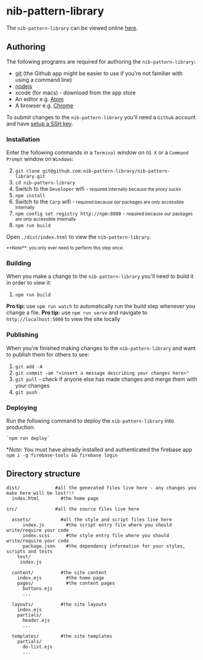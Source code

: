 # nib-pattern-library

The `nib-pattern-library` can be viewed online [here](https://nib-pattern-library.herokuapp.com/).

## Authoring

The following programs are required for authoring the `nib-pattern-library`:

- [git](https://git-scm.com/downloads) (the Github app might be easier to use if you're not familier with using a command line)
- [nodejs](https://nodejs.org/en/download/)
- xcode (for macs) - download from the app store
- An editor e.g. [Atom](https://atom.io/)
- A browser e.g. [Chrome](http://www.google.com/chrome/)

To submit changes to the `nib-pattern-library` you'll need a `Github` account and have [setup a SSH key](https://help.github.com/articles/generating-ssh-keys/).

### Installation

Enter the following commands in a `Terminal` window on `OS X` or a `Command Prompt` window on `Windows`:

2. `git clone git@github.com:nib-pattern-library/nib-pattern-library.git`
3. `cd nib-pattern-library`
99. Switch to the `Developer` wifi - <small>required internally because the proxy sucks</small>
4. `npm install`
99. Switch to the `Corp` wifi - <small>required because our packages are only accessible internally</small>
99. `npm config set registry http://npm:8080` - <small>required because our packages are only accessible internally</small>
5. `npm run build`

Open `./dist/index.html` to view the `nib-pattern-library`.

<small>
**Note**: you only ever need to perform this step once.
</small>

### Building

When you make a change to the `nib-pattern-library` you'll need to build it in order to view it:

1. `npm run build`

**Pro tip:** use `npm run watch` to automatically run the build step whenever you change a file.
**Pro tip:** use `npm run serve` and navigate to `http://localhost:5000` to view the site locally

### Publishing

When you're finished making changes to the `nib-pattern-library` and want to publish them for others to see:

1. `git add -A`
2. `git commit -am "<insert a message describing your changes here>"`
3. `git pull` - check if anyone else has made changes and merge them with your changes
4. `git push`

### Deploying

Run the following command to deploy the `nib-pattern-library` into production:

    `npm run deploy`

**Note:* You must have already installed and authenticated the firebase app `npm i -g firebase-tools && firebase login`


## Directory structure

    dist/             #all the generated files live here - any changes you make here will be lost!!!
      index.html        #the home page

    src/              #all the source files live here

      assets/           #all the style and script files live here
          index.js        #the script entry file where you should write/require your code
          index.scss      #the style entry file where you should write/require your code
          package.json    #the dependency information for your styles, scripts and tests
        test/
         index.js

      content/          #the site content
        index.ejs         #the home page
        pages/            #the content pages
          buttons.ejs
          ...

      layouts/          #the site layouts
        index.ejs
        partials/
          header.ejs
          ...

      templates/        #the site templates
        partials/
          do-list.ejs
          ...
